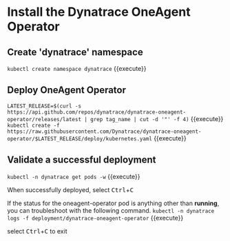 # Install the Dynatrace OneAgent Operator

## Create 'dynatrace' namespace
`kubectl create namespace dynatrace` {{execute}}

## Deploy OneAgent Operator
`LATEST_RELEASE=$(curl -s https://api.github.com/repos/dynatrace/dynatrace-oneagent-operator/releases/latest | grep tag_name | cut -d '"' -f 4)` {{execute}}
`kubectl create -f https://raw.githubusercontent.com/Dynatrace/dynatrace-oneagent-operator/$LATEST_RELEASE/deploy/kubernetes.yaml` {{execute}}

## Validate a successful deployment
`kubectl -n dynatrace get pods -w` {{execute}}

When successfully deployed, select <kbd>Ctrl</kbd>+<kbd>C</kbd>

If the status for the oneagent-operator pod is anything other than **running**, you can troubleshoot with the following command.
`kubectl -n dynatrace logs -f deployment/dynatrace-oneagent-operator` {{execute}}

select <kbd>Ctrl</kbd>+<kbd>C</kbd> to exit
